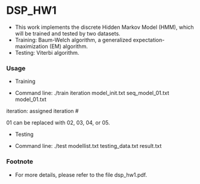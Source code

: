 # DSP_HW1

* This work implements the discrete Hidden Markov Model (HMM), which will be trained and tested by two datasets.
* Training: Baum-Welch algorithm, a generalized expectation-maximization (EM) algorithm.
* Testing: Viterbi algorithm.

### Usage
* Training

- Command line: ./train iteration model_init.txt seq_model_01.txt model_01.txt

iteration: assigned iteration #

01 can be replaced with 02, 03, 04, or 05.
* Testing

- Command line: ./test modellist.txt testing_data.txt result.txt

### Footnote

* For more details, please refer to the file dsp_hw1.pdf.

